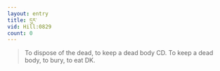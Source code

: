 ```yaml
---
layout: entry
title: དུར་
vid: Hill:0829
count: 0
---
```

> To dispose of the dead, to keep a dead body CD\. To keep a dead body, to bury, to eat DK\.


